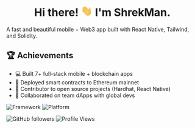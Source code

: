 <h1 align="center">
  Hi there! <img src="https://raw.githubusercontent.com/ABSphreak/ABSphreak/master/gifs/Hi.gif" width="30px"> I'm ShrekMan.
</h1>

A fast and beautiful mobile + Web3 app built with React Native, Tailwind, and Solidity.



## 🏆 Achievements
- 💻 Built 7+ full-stack mobile + blockchain apps
- 🔐 Deployed smart contracts to Ethereum mainnet
- 🧠 Contributor to open source projects (Hardhat, React Native)
- 👥 Collaborated on team dApps with global devs


![Framework](https://img.shields.io/badge/Built%20With-React%20Native-blue)
![Platform](https://img.shields.io/badge/Platform-Android%20%7C%20iOS-green)

![GitHub followers](https://img.shields.io/github/followers/shrek0430?style=social)
![Profile Views](https://komarev.com/ghpvc/?username=shrek0430&color=blue)
